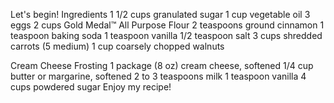 Let's begin!
Ingredients
1 1/2 cups granulated sugar
1 cup vegetable oil
3 eggs
2 cups Gold Medal™ All Purpose Flour
2 teaspoons ground cinnamon
1 teaspoon baking soda
1 teaspoon vanilla
1/2 teaspoon salt
3 cups shredded carrots (5 medium)
1 cup coarsely chopped walnuts

Cream Cheese Frosting
1 package (8 oz) cream cheese, softened
1/4 cup butter or margarine, softened
2 to 3 teaspoons milk
1 teaspoon vanilla
4 cups powdered sugar
Enjoy my recipe!